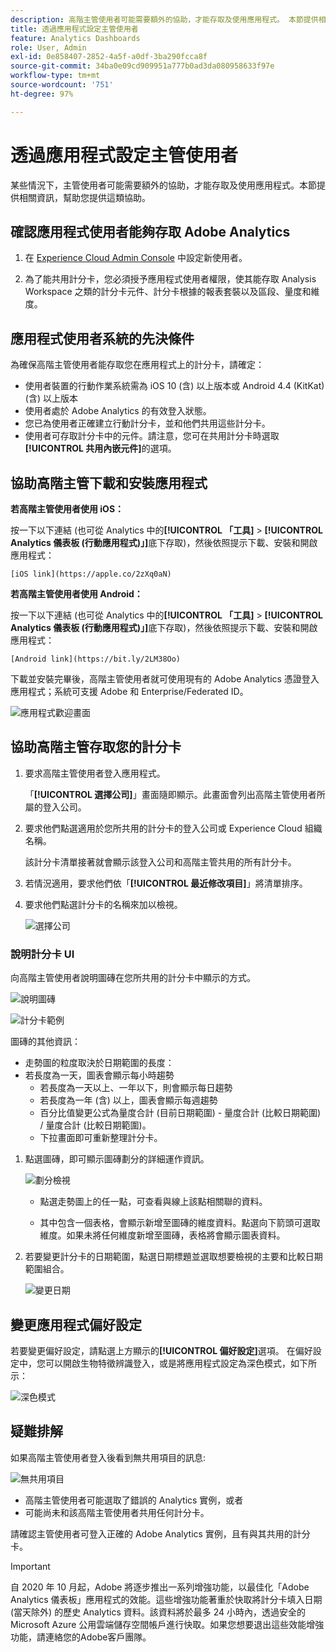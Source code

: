 ```yaml
---
description: 高階主管使用者可能需要額外的協助，才能存取及使用應用程式。 本節提供相關資訊，幫助您提供這類協助。
title: 透過應用程式設定主管使用者
feature: Analytics Dashboards
role: User, Admin
exl-id: 0e858407-2852-4a5f-a0df-3ba290fcca8f
source-git-commit: 34ba0e09cd909951a777b0ad3da080958633f97e
workflow-type: tm+mt
source-wordcount: '751'
ht-degree: 97%

---
```


# 透過應用程式設定主管使用者

某些情況下，主管使用者可能需要額外的協助，才能存取及使用應用程式。本節提供相關資訊，幫助您提供這類協助。

## 確認應用程式使用者能夠存取 Adobe Analytics

1. 在 [Experience Cloud Admin Console](/help/admin/admin-console/permissions/product-profile.md) 中設定新使用者。

1. 為了能共用計分卡，您必須授予應用程式使用者權限，使其能存取 Analysis Workspace 之類的計分卡元件、計分卡根據的報表套裝以及區段、量度和維度。

## 應用程式使用者系統的先決條件

為確保高階主管使用者能存取您在應用程式上的計分卡，請確定：

* 使用者裝置的行動作業系統需為 iOS 10 (含) 以上版本或 Android 4.4 (KitKat) (含) 以上版本
* 使用者處於 Adobe Analytics 的有效登入狀態。
* 您已為使用者正確建立行動計分卡，並和他們共用這些計分卡。
* 使用者可存取計分卡中的元件。請注意，您可在共用計分卡時選取&#x200B;**[!UICONTROL 共用內嵌元件]**&#x200B;的選項。

## 協助高階主管下載和安裝應用程式

**若高階主管使用者使用 iOS：**

按一下以下連結 (也可從 Analytics 中的&#x200B;**[!UICONTROL 「工具]** > **[!UICONTROL Analytics 儀表板 (行動應用程式)」]**&#x200B;底下存取)，然後依照提示下載、安裝和開啟應用程式：

`[iOS link](https://apple.co/2zXq0aN)`

**若高階主管使用者使用 Android：**

按一下以下連結 (也可從 Analytics 中的&#x200B;**[!UICONTROL 「工具]** > **[!UICONTROL Analytics 儀表板 (行動應用程式)」]**&#x200B;底下存取)，然後依照提示下載、安裝和開啟應用程式：

`[Android link](https://bit.ly/2LM38Oo)`

下載並安裝完畢後，高階主管使用者就可使用現有的 Adobe Analytics 憑證登入應用程式；系統可支援 Adobe 和 Enterprise/Federated ID。

![應用程式歡迎畫面](assets/welcome.png)

## 協助高階主管存取您的計分卡

1. 要求高階主管使用者登入應用程式。

   「**[!UICONTROL 選擇公司]**」畫面隨即顯示。此畫面會列出高階主管使用者所屬的登入公司。

1. 要求他們點選適用於您所共用的計分卡的登入公司或 Experience Cloud 組織名稱。

   該計分卡清單接著就會顯示該登入公司和高階主管共用的所有計分卡。

1. 若情況適用，要求他們依「**[!UICONTROL 最近修改項目]**」將清單排序。

1. 要求他們點選計分卡的名稱來加以檢視。

   ![選擇公司](assets/accesscard.png)


### 說明計分卡 UI

向高階主管使用者說明圖磚在您所共用的計分卡中顯示的方式。

![說明圖磚](assets/newexplain.png)

![計分卡範例](assets/intro_scorecard.png)

圖磚的其他資訊：

* 走勢圖的粒度取決於日期範圍的長度：
* 若長度為一天，圖表會顯示每小時趨勢
   * 若長度為一天以上、一年以下，則會顯示每日趨勢
   * 若長度為一年 (含) 以上，圖表會顯示每週趨勢
   * 百分比值變更公式為量度合計 (目前日期範圍) - 量度合計 (比較日期範圍) / 量度合計 (比較日期範圍)。
   * 下拉畫面即可重新整理計分卡。


1. 點選圖磚，即可顯示圖磚劃分的詳細運作資訊。

   ![劃分檢視](assets/sparkline.png)

   * 點選走勢圖上的任一點，可查看與線上該點相關聯的資料。

   * 其中包含一個表格，會顯示新增至圖磚的維度資料。點選向下箭頭可選取維度。如果未將任何維度新增至圖磚，表格將會顯示圖表資料。

1. 若要變更計分卡的日期範圍，點選日期標題並選取想要檢視的主要和比較日期範圍組合。

   ![變更日期](assets/changedate.png)

## 變更應用程式偏好設定

若要變更偏好設定，請點選上方顯示的&#x200B;**[!UICONTROL 偏好設定]**&#x200B;選項。 在偏好設定中，您可以開啟生物特徵辨識登入，或是將應用程式設定為深色模式，如下所示：

![深色模式](assets/darkmode.png)

## 疑難排解

如果高階主管使用者登入後看到無共用項目的訊息:

![無共用項目](assets/nothing.png)

* 高階主管使用者可能選取了錯誤的 Analytics 實例，或者
* 可能尚未和該高階主管使用者共用任何計分卡。

請確認主管使用者可登入正確的 Adobe Analytics 實例，且有與其共用的計分卡。

>[!IMPORTANT]
>
>自 2020 年 10 月起，Adobe 將逐步推出一系列增強功能，以最佳化「Adobe Analytics 儀表板」應用程式的效能。這些增強功能著重於快取將計分卡填入日期 (當天除外) 的歷史 Analytics 資料。該資料將於最多 24 小時內，透過安全的 Microsoft Azure 公用雲端儲存空間帳戶進行快取。如果您想要退出這些效能增強功能，請連絡您的Adobe客戶團隊。
